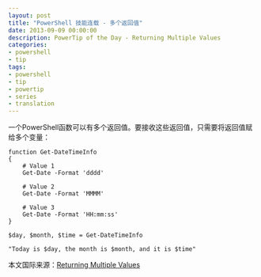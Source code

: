 ```yaml
---
layout: post
title: "PowerShell 技能连载 - 多个返回值"
date: 2013-09-09 00:00:00
description: PowerTip of the Day - Returning Multiple Values
categories:
- powershell
- tip
tags:
- powershell
- tip
- powertip
- series
- translation
---
```

一个PowerShell函数可以有多个返回值。要接收这些返回值，只需要将返回值赋给多个变量：

	function Get-DateTimeInfo
	{
	    # Value 1
	    Get-Date -Format 'dddd'
	
	    # Value 2
	    Get-Date -Format 'MMMM'
	
	    # Value 3
	    Get-Date -Format 'HH:mm:ss'
	}
	
	$day, $month, $time = Get-DateTimeInfo
	
	"Today is $day, the month is $month, and it is $time" 

<!--more-->

本文国际来源：[Returning Multiple Values](http://community.idera.com/powershell/powertips/b/tips/posts/returning-multiple-values)
